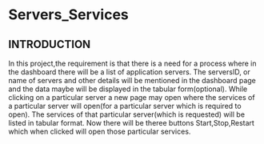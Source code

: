 # Servers_Services

## INTRODUCTION
In this project,the requirement is that there is a need for a process where in the dashboard there will be a list of application servers. The serversID, or name of servers and other details will be mentioned in the
dashboard page and the data maybe will be displayed in the tabular form(optional). While clicking on a particular server a new page may open where the services of a particular server will open(for a particular server which is required to open). The services of that particular server(which is requested) will be listed in tabular format. Now there will be theree buttons Start,Stop,Restart which when clicked will open those particular services.

## 
